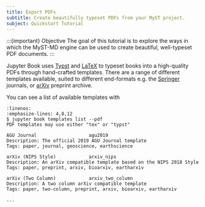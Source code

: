 ```yaml
---
title: Export PDFs
subtitle: Create beautifully typeset PDFs from your MyST project.
subject: Quickstart Tutorial
---
```


:::{important} Objective
The goal of this tutorial is to explore the ways in which the MyST-MD engine can be used to create beautiful, well-typeset PDF documents.
:::

Jupyter Book uses [Typst](https://typst.app) and [LaTeX](https://www.latex-project.org/) to typeset books into a high-quality PDFs through hand-crafted templates. There are a range of different templates available, suited to different end-formats e.g. the [Springer](https://link.springer.com/journals) journals, or [arXiv](https://arxiv.org/) preprint archive.

You can see a list of available templates with

```{code} shell
:linenos:
:emphasize-lines: 4,8,12
$ jupyter book templates list --pdf
PDF templates may use either "tex" or "typst"

AGU Journal                   agu2019
Description: The official 2019 AGU Journal template
Tags: paper, journal, geoscience, earthscience

arXiv (NIPS Style)            arxiv_nips
Description: An arXiv compatible template based on the NIPS 2018 Style
Tags: paper, preprint, arxiv, bioarxiv, eartharxiv

arXiv (Two Column)            arxiv_two_column
Description: A two column arXiv compatible template
Tags: paper, two-column, preprint, arxiv, bioarxiv, eartharxiv

...
```
